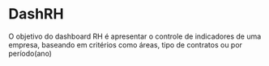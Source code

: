 # DashRH
O objetivo do dashboard RH é apresentar o controle de indicadores de uma empresa, baseando em critérios como áreas, tipo de contratos ou por período(ano)
